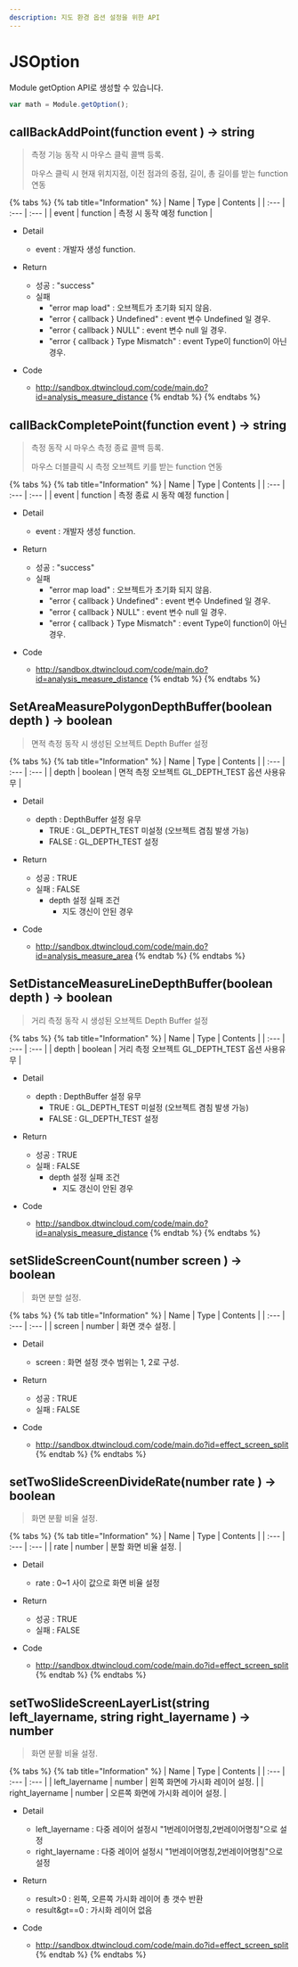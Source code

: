 ```yaml
---
description: 지도 환경 옵션 설정을 위한 API
---
```


# JSOption

Module getOption API로 생성할 수 있습니다.

```javascript
var math = Module.getOption();
```

## callBackAddPoint\(function event \) → string

> 측정 기능 동작 시 마우스 클릭 콜백 등록.
> 
> 마우스 클릭 시 현재 위치지점, 이전 점과의 중점, 길이, 총 길이를 받는 function 연동

{% tabs %}
{% tab title="Information" %}
| Name | Type | Contents |
| :--- | :--- | :--- |
| event | function | 측정 시 동작 예정 function |

* Detail
  * event : 개발자 생성 function.

* Return
  * 성공 : "success"
  * 실패
    * "error map load" : 오브젝트가 초기화 되지 않음.
    * "error { callback } Undefined" : event 변수 Undefined 일 경우.
	* "error { callback } NULL" : event 변수 null 일 경우.
	* "error { callback } Type Mismatch" : event Type이 function이 아닌 경우.
	
* Code
  * http://sandbox.dtwincloud.com/code/main.do?id=analysis_measure_distance
{% endtab %}
{% endtabs %}

## callBackCompletePoint\(function event \) → string

> 측정 동작 시 마우스 측정 종료 콜백 등록.
> 
> 마우스 더블클릭 시 측정 오브젝트 키를 받는 function 연동

{% tabs %}
{% tab title="Information" %}
| Name | Type | Contents |
| :--- | :--- | :--- |
| event | function | 측정 종료 시 동작 예정 function |

* Detail
  * event : 개발자 생성 function.

* Return
  * 성공 : "success"
  * 실패
    * "error map load" : 오브젝트가 초기화 되지 않음.
    * "error { callback } Undefined" : event 변수 Undefined 일 경우.
	* "error { callback } NULL" : event 변수 null 일 경우.
	* "error { callback } Type Mismatch" : event Type이 function이 아닌 경우.
	
* Code
  * http://sandbox.dtwincloud.com/code/main.do?id=analysis_measure_distance
{% endtab %}
{% endtabs %}

## SetAreaMeasurePolygonDepthBuffer\(boolean depth \) → boolean

> 면적 측정 동작 시 생성된 오브젝트 Depth Buffer 설정

{% tabs %}
{% tab title="Information" %}
| Name | Type | Contents |
| :--- | :--- | :--- |
| depth | boolean | 면적 측정 오브젝트 GL\_DEPTH\_TEST 옵션 사용유무 |

* Detail
  * depth : DepthBuffer 설정 유무
      * TRUE : GL\_DEPTH\_TEST 미설정 (오브젝트 겸침 발생 가능)
      * FALSE : GL\_DEPTH\_TEST 설정
	  
* Return
  * 성공 : TRUE
  * 실패 : FALSE
	* depth 설정 실패 조건
	  * 지도 갱신이 안된 경우
	
* Code
  * http://sandbox.dtwincloud.com/code/main.do?id=analysis_measure_area
{% endtab %}
{% endtabs %}

## SetDistanceMeasureLineDepthBuffer\(boolean depth \) → boolean

> 거리 측정 동작 시 생성된 오브젝트 Depth Buffer 설정

{% tabs %}
{% tab title="Information" %}
| Name | Type | Contents |
| :--- | :--- | :--- |
| depth | boolean | 거리 측정 오브젝트 GL\_DEPTH\_TEST 옵션 사용유무 |

* Detail
  * depth : DepthBuffer 설정 유무
      * TRUE : GL\_DEPTH\_TEST 미설정 (오브젝트 겸침 발생 가능)
      * FALSE : GL\_DEPTH\_TEST 설정
	  
* Return
  * 성공 : TRUE
  * 실패 : FALSE
	* depth 설정 실패 조건
	  * 지도 갱신이 안된 경우
	
* Code
  * http://sandbox.dtwincloud.com/code/main.do?id=analysis_measure_distance
{% endtab %}
{% endtabs %}

## setSlideScreenCount\(number screen \) → boolean

> 화면 분할 설정.

{% tabs %}
{% tab title="Information" %}
| Name | Type | Contents |
| :--- | :--- | :--- |
| screen | number | 화면 갯수 설정. |

* Detail
  * screen : 화면 설정 갯수 범위는 1, 2로 구성.

* Return
  * 성공 : TRUE
  * 실패 : FALSE
	
* Code
  * http://sandbox.dtwincloud.com/code/main.do?id=effect_screen_split
{% endtab %}
{% endtabs %}

## setTwoSlideScreenDivideRate\(number rate \) → boolean

> 화면 분활 비율 설정.

{% tabs %}
{% tab title="Information" %}
| Name | Type | Contents |
| :--- | :--- | :--- |
| rate | number | 분할 화면 비율 설정. |

* Detail
  * rate : 0~1 사이 값으로 화면 비율 설정

* Return
  * 성공 : TRUE
  * 실패 : FALSE
	
* Code
  * http://sandbox.dtwincloud.com/code/main.do?id=effect_screen_split
{% endtab %}
{% endtabs %}

## setTwoSlideScreenLayerList\(string left\_layername, string right\_layername \) → number

> 화면 분활 비율 설정.

{% tabs %}
{% tab title="Information" %}
| Name | Type | Contents |
| :--- | :--- | :--- |
| left\_layername | number | 왼쪽 화면에 가시화 레이어 설정. |
| right\_layername | number | 오른쪽 화면에 가시화 레이어 설정. |

* Detail
  * left\_layername : 다중 레이어 설정시 "1번레이어명칭,2번레이어명칭"으로 설정
  * right\_layername : 다중 레이어 설정시 "1번레이어명칭,2번레이어명칭"으로 설정

* Return
  * result&gt;0 : 왼쪽, 오른쪽 가시화 레이어 총 갯수 반환
  * result&gt==0 : 가시화 레이어 없음
	
* Code
  * http://sandbox.dtwincloud.com/code/main.do?id=effect_screen_split
{% endtab %}
{% endtabs %}